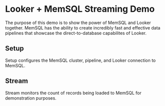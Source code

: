 # Looker + MemSQL Streaming Demo
The purpose of this demo is to show the power of MemSQL and Looker together. MemSQL has the ability to create incredibly fast and effective data pipelines that showcase the direct-to-database capabilites of Looker.

## Setup
Setup configures the MemSQL cluster, pipeline, and Looker connection to MemSQL.

## Stream
Stream monitors the count of records being loaded to MemSQL for demonstration purposes.